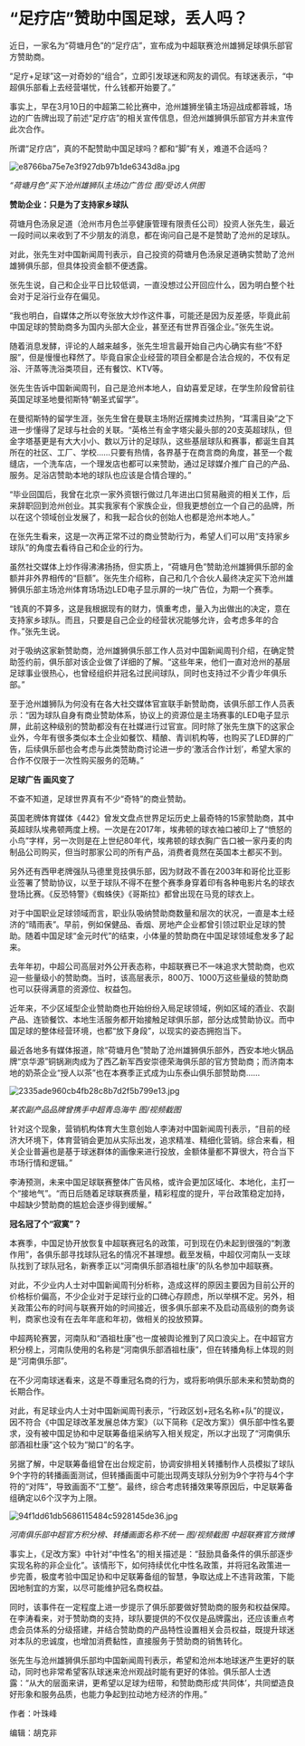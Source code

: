 # “足疗店”赞助中国足球，丢人吗？

近日，一家名为“荷塘月色”的“足疗店”，宣布成为中超联赛沧州雄狮足球俱乐部官方赞助商。

“足疗+足球”这一对奇妙的“组合”，立即引发球迷和网友的调侃。有球迷表示，“中超俱乐部看上去经营堪忧，什么钱都开始要了。”

事实上，早在3月10日的中超第二轮比赛中，沧州雄狮坐镇主场迎战成都蓉城，场边的广告牌出现了前述“足疗店”的相关宣传信息，但沧州雄狮俱乐部官方并未宣传此次合作。

所谓“足疗店”，真的不配赞助中国足球吗？都和“脚”有关，难道不合适吗？

![e8766ba75e7e3f927db97b1de6343d8a.jpg](https://raw.githubusercontent.com/qqhsx/qqnews_image/main/2024/03/19/“足疗店”赞助中国足球，丢人吗？/e8766ba75e7e3f927db97b1de6343d8a.jpg)

 _“荷塘月色”买下沧州雄狮队主场边广告位 图/受访人供图_

**赞助企业：只是为了支持家乡球队**

荷塘月色汤泉足道（沧州市月色兰亭健康管理有限责任公司）投资人张先生，最近一段时间以来收到了不少朋友的消息，都在询问自己是不是赞助了沧州的足球队。

对此，张先生对中国新闻周刊表示，自己投资的荷塘月色汤泉足道确实赞助了沧州雄狮俱乐部，但具体投资金额不便透露。

张先生说，自己和企业平日比较低调，一直没想过公开回应什么，因为明白整个社会对于足浴行业存在偏见。

“我也明白，自媒体之所以夸张放大炒作这件事，可能还是因为反差感，毕竟此前中国足球的赞助商多为国内头部大企业，甚至还有世界百强企业。”张先生说。

随着消息发酵，评论的人越来越多，张先生坦言最开始自己内心确实有些“不舒服”，但是慢慢也释然了。毕竟自家企业经营的项目全都是合法合规的，不仅有足浴、汗蒸等洗浴类项目，还有餐饮、KTV等。

张先生告诉中国新闻周刊，自己是沧州本地人，自幼喜爱足球，在学生阶段曾前往英国足球圣地曼彻斯特“朝圣式留学”。

在曼彻斯特的留学生涯，张先生曾在曼联主场附近摆摊卖过热狗，“耳濡目染”之下进一步懂得了足球与社会的关联。“英格兰有金字塔尖最头部的20支英超球队，但金字塔基更是有大大小小、数以万计的足球队，这些基层球队和赛事，都诞生自其所在的社区、工厂、学校……只要有热情，各界基于在商言商的角度，甚至一个裁缝店，一个洗车店，一个理发店也都可以来赞助，通过足球媒介推广自己的产品、服务。足浴店赞助本地的球队也应该是合情合理的。”

“毕业回国后，我曾在北京一家外资银行做过几年进出口贸易融资的相关工作，后来辞职回到沧州创业。其实我家有个家族企业，但我更想创立一个自己的品牌，所以在这个领域创业发展了，和我一起合伙的创始人也都是沧州本地人。”

在张先生看来，这是一次再正常不过的商业赞助行为，希望人们可以用“支持家乡球队”的角度去看待自己和企业的行为。

虽然社交媒体上炒作得沸沸扬扬，但实质上，“荷塘月色”赞助沧州雄狮俱乐部的金额并非外界相传的“巨额”。张先生介绍称，自己和几个合伙人最终决定买下沧州雄狮俱乐部主场沧州体育场场边LED电子显示屏的一块广告位，为期一个赛季。

“钱真的不算多，这是我根据现有的财力，慎重考虑，量入为出做出的决定，意在支持家乡球队。而且，只要是自己企业的经营状况能够允许，会考虑多年的合作。”张先生说。

对于吸纳这家新赞助商，沧州雄狮俱乐部工作人员对中国新闻周刊介绍，在确定赞助签约前，俱乐部对该企业做了详细的了解。“这些年来，他们一直对沧州的基层足球事业很热心，也曾经组织并冠名过民间球队，同时也支持过不少青少年俱乐部。”

至于沧州雄狮队为何没有在各大社交媒体官宣联手新赞助商，该俱乐部工作人员表示：“因为球队自身有商业赞助体系，协议上的资源位是主场赛事的LED电子显示屏，此前这种级别的赞助都没有在社媒进行过官宣。同时除了张先生旗下的这家企业外，今年有很多类似本土企业如餐饮、精酿、青训机构等，也购买了LED屏的广告，后续俱乐部也会考虑与此类赞助商讨论进一步的‘激活合作计划’，希望大家的合作不仅限于一次性购买服务的范畴。”

**足球广告 画风变了**

不查不知道，足球世界真有不少“奇特”的商业赞助。

英国老牌体育媒体《442》曾发文盘点世界足坛历史上最奇特的15家赞助商，其中英超球队埃弗顿两度上榜。一次是在2017年，埃弗顿的球衣袖口被印上了“愤怒的小鸟”字样，另一次则是在上世纪80年代，埃弗顿的球衣胸广告口被一家丹麦的肉制品公司购买，但当时那家公司的所有产品，消费者竟然在英国本土都买不到。

另外还有西甲老牌强队马德里竞技俱乐部，因为财政不善在2003年和哥伦比亚影业签署了赞助协议，以至于球队不得不在整个赛季身穿着印有各种电影片名的球衣登场比赛。《反恐特警》《蜘蛛侠》《哥斯拉》都曾出现在马竞的球衣上。

对于中国职业足球领域而言，职业队吸纳赞助商数量和层次的状况，一直是本土经济的“晴雨表”。早前，例如保健品、香烟、房地产企业都曾引领过职业足球的赞助。随着中国足球“金元时代”的结束，小体量的赞助商在中国足球领域愈发多了起来。

去年年初，中超公司高层对外公开表态称，中超联赛已不一味追求大赞助商，也欢迎一些量级小的赞助商。当时，该高层表示，800万、1000万这些量级的赞助商也可以获得满意的资源位、权益包。

近年来，不少区域型企业赞助商也开始纷纷入局足球领域，例如区域的酒业、农副产品、连锁餐饮、本地生活服务都开始接触足球俱乐部，部分达成赞助协议。而中国足球的整体经营环境，也都“放下身段”，以现实的姿态拥抱当下。

最近各地多有媒体报道，除“荷塘月色”赞助了沧州雄狮俱乐部外，西安本地火锅品牌“京华源”铜锅涮肉成为了西乙新军西安崇德荣海俱乐部的官方赞助商；而济南本地的奶茶企业“授人以茶”也在本赛季正式成为山东泰山俱乐部赞助商……

![2335ade960cb4fb28c8b7d2f5b799e13.jpg](https://raw.githubusercontent.com/qqhsx/qqnews_image/main/2024/03/19/“足疗店”赞助中国足球，丢人吗？/2335ade960cb4fb28c8b7d2f5b799e13.jpg)

 _某农副产品品牌曾携手中超青岛海牛 图/视频截图_

针对这个现象，营销机构体育大生意创始人李涛对中国新闻周刊表示，“目前的经济大环境下，体育营销会更加从实际出发，追求精准、精细化营销。综合来看，相关企业普遍也是基于球迷群体的画像来进行投放，金额体量都不算很大，符合当下市场行情和逻辑。”

李涛预测，未来中国足球联赛整体广告风格，或许会更加区域化、本地化，主打一个“接地气”。“而日后随着足球联赛质量，精彩程度的提升，平台政策稳定加持，中超缺少赞助商的尴尬会逐步得到缓解。”

**冠名冠了个“寂寞”？**

本赛季，中国足协开放恢复中超联赛冠名的政策，可到现在仍未起到很强的“刺激作用”，各俱乐部寻找球队冠名的情况不甚理想。截至发稿，中超仅河南队一支球队找到了球队冠名，新赛季正以“河南俱乐部酒祖杜康”的队名参加中超联赛。

对此，不少业内人士对中国新闻周刊分析称，造成这样的原因主要因为目前公开的价格标价偏高，不少企业对于足球行业的口碑心存顾虑，所以举棋不定。另外，相关政策公布的时间与联赛开始的时间接近，很多俱乐部来不及启动高级别的商务谈判，商家也没有在去年年底和年初，做相关的投放预算。

中超两轮赛罢，河南队和“酒祖杜康”也一度被舆论推到了风口浪尖上。在中超官方积分榜上，河南队使用的名称是“河南俱乐部酒祖杜康”，但在转播角标上体现的则是“河南俱乐部”。

在不少河南球迷看来，这是不尊重冠名商的行为，或将影响俱乐部未来和赞助商的长期合作。

对此，有足球业内人士对中国新闻周刊表示，“行政区划+冠名名称+队”的提议，因不符合《中国足球改革发展总体方案》（以下简称《足改方案》）俱乐部中性名要求，没有被中国足协和中足联筹备组采纳写入相关规定，所以才出现了“河南俱乐部酒祖杜康”这个较为“拗口”的名字。

另据了解，中足联筹备组曾在出台规定前，协调安排相关转播制作人员模拟了球队9个字符的转播画面测试，但转播画面中可能出现两支球队分别为9个字符与4个字符的“对阵”，导致画面不“工整”。最终，综合考虑转播效果等原因后，中足联筹备组确定以6个汉字为上限。

![94f1dd61db5686115484c5928145de36.jpg](https://raw.githubusercontent.com/qqhsx/qqnews_image/main/2024/03/19/“足疗店”赞助中国足球，丢人吗？/94f1dd61db5686115484c5928145de36.jpg)

_河南俱乐部中超官方积分榜、转播画面名称不统一 图/视频截图 中超联赛官方微博_

事实上，《足改方案》中针对“中性名”的相关描述是：“鼓励具备条件的俱乐部逐步实现名称的非企业化”。该情形下，如何持续优化中性名政策，并将冠名政策进一步完善，极度考验中国足协和中足联筹备组的智慧，争取达成上不违背政策，下能因地制宜的方案，以尽可能维护冠名商权益。

同时，该事件在一定程度上进一步提示了俱乐部要做好赞助商的服务和权益保障。在李涛看来，对于赞助商的支持，球队要提供的不仅仅是品牌露出，还应该重点考虑会员体系的分级搭建，并结合赞助商的产品特性设置相关会员权益，既提升球迷对本队的忠诚度，也增加消费黏性，直接服务于赞助商的销售转化。

张先生与沧州雄狮俱乐部均中国新闻周刊表示，希望和沧州本地球迷产生更好的联动，同时也非常希望客队球迷来沧州观战时能有更好的体验。俱乐部人士透露：“从大的层面来讲，更希望以足球为纽带，和赞助商形成‘共同体’，共同塑造良好形象和服务品质，也能力争起到拉动地方经济的作用。”

作者：叶珠峰

编辑：胡克非


